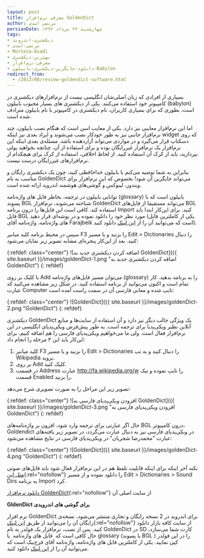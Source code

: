 ```yaml
---
layout: post
title: معرفی نرم‌افزار GoldenDict
author: مرتضی اسدی
persianDate: چهارشنبه ۲۳ مرداد ۱۳۹۲
tags:
- دیکشنری-اندروید
- مرتضی-اسدی
- Morteza-Asadi
- بهترین-دیکشنری
- معرفی-نرم‌افزار
- دانلود-جایگزین-دیکشنری-بابیلون-Babylon
redirect_from:
  - /2013/08/review-goldendict-software.html
---
```


بسیاری از افرادی که زبان اصلی‌شان انگلیسی نیست از نرم‌افزارهای دیکشنری در کامپیوتر خود استفاده می‌کنند. یکی از دیکشنری های بسیار محبوب بابیلون (babylon) است، بطوری که برای بسیاری کاربران، نام دیکشنری در کامپیوتر با نام بابیلون مترادف شده است.

اما این نرم‌افزار معایبی نیز دارد. یکی از معایب اسن است که هنگام نصب بابیلون، چند نرم‌افزار جانبی نیز به طور خودکار نصب می‌شوند و ایراد بعدی نیز اینکه widget که روی دسکتاپ قرار می‌گیرد و در مواردی می‌تواند آزاردهنده باشد. مسئله‌ی بعدی اینکه این نرم‌افزار یک نرم‌افزار غیررایگان بوده و برای استفاده از آن، چنانچه بخواهید پولی نپردازید، باید از کرک آن استفاده کنید. از لحاظ اخلاقی، استفاده از کرک برای هیچکدام از نرم‌افزارهای غیررایگان درست نیست.

بنابراین به شما توصیه می‌کنم با بابیلون خداحافظی کنید، چون یک دیکشنری رایگان و مناسب به نام GoldenDict می‌تواند جایگزین آن شود! بخصوص که این نرم‌افزار برای ویندوز، لینوکس و گوشی‌های هوشمند اندروید ارائه شده است.

توانایی بابیلون در ترجمه، بخاطر فایل های واژه‌نامه (glossary) بابیلون است که با پسوند BGL شناخته می‌شوند، نرم‌افزار GoldenDict می‌تواند مستقیما از فایل‌های BGL استفاده کند. کافی است این فایل‌ها را درون برنامه Import کنید. برای این‌کار ابتدا باید فایل BGL مورد نظر خود را دانلود نموده و در پوشه‌ای قرار دهید (یکی از کاملترین فایل های واژه‌نامه، واژه‌نامه آقای Farajbeik است که می‌توانید آن را از [این لینک](http://m-asadi.persiangig.com/Farajbeik_Farsi.BGL "Farajbeik_Farsi") دانلود کنید).  
  
سپس در محیط برنامه کلید میانبر F3 را بزنید و یا مسیر Edit > Dictionaries را دنبال کنید. بعد از این‌کار پنجره‌ای مشابه تصویر زیر نمایان می‌شود:  

{:refdef: class="center"}
![اضافه کردن دیکشنری جدید به GoldenDict]({{ site.baseurl }}/images/goldenDict-1.png "اضافه کردن دیکشنری جدید به GoldenDict")
{: refdef}

با کلیک بر روی Add می‌توان مسیر فایل‌های واژه‌نامه (glossary) را به برنامه بدهید. کار تمام است و اکنون می‌توانید از برنامه استفاده کنید. در شکل زیر مشاهده می‌کنید که عبارت Computer تایپ شده و معانی فارسی آن در سمت راست آمده است:

{:refdef: class="center"}
![GoldenDict]({{ site.baseurl }}/images/goldenDict-2.png "GoldenDict")
{: refdef}

دیکشنری GoldenDict یک ویژگی جالب دیگر نیز دارد و آن استفاده از سایت‌ها و منابع آنلاین نظیر ویکی‌پدیا برای ترجمه است. به طور پیش‌فرض ویکی‌پدیای انگلیسی در این نرم‌افزار فعال است. ولی ما می‌خواهیم ویکی‌پدیای فارسی را هم اضافه کنیم، برای این‌کار باید این ۳ مرحله را انجام داد:

1.  کلید میانبر F3 را بزنید و یا مسیر Edit > Dictionaries را دنبال کنید و به تب Wikipedia بروید.
2.  بر روی Add کلیک کنید.
3.  در قسمت Address عبارت http://fa.wikipedia.org/w را تایپ نموده و تیک قسمت Enabled را بزنید.

تصویر زیر این مراحل را به صورت تصویری شرح می‌دهد:  

{:refdef: class="center"}
![افزودن ویکی‌پدیای فارسی به GoldenDict]({{ site.baseurl }}/images/goldenDict-3.png "افزودن ویکی‌پدیای فارسی به GoldenDict")
{: refdef}

حال اگر عبارتی برای ترجمه وارد شود، افزون بر واژه‌نامه‌های BGL درون کامپیوتر، Goldendict در ویکی‌پدیای فارسی نیز به دنبال عبارت می‌گردد، در تصویر زیر یافته‌های عبارت "محمدرضا شجریان" در ویکی‌پدیای فارسی در نتایج مشاهده می‌شود:

{:refdef: class="center"}
![GoldenDict]({{ site.baseurl }}/images/goldenDict-4.png "GoldenDict")
{: refdef} 

نکته آخر اینکه برای اینکه قابلیت تلفظ هم در این نرم‌افزار فعال شود باید فایل‌های صوتی [مثل این](http://www.slymandata.com/lingoes_mirror_europe/speech/Lingoes%20English.zip "Lingoes English"){:rel="nofollow"} را دانلود نموده و از مسیر Edit > Dictionaries > Sound Dirs به برنامه Import کرد.


[دانلود نرم‌افزار GoldenDict](http://goldendict.org/download.php "دانلود نرم‌افزار GoldenDict"){:rel="nofollow"} از سایت اصلی آن


**GldenDict برای گوشی های اندرویدی**

نرم افزار GoldenDict برای اندروید در 2 نسخه رایگان و تجاری منتشر می‌شود، نسخه‌ی رایگان آن را می‌توانید از طریق [این لینک](http://cafebazaar.ir/app/mobi.goldendict.android.free/?l=fa "دانلود GoldenDict Free"){:rel="nofollow"} از سایت کافه بازار دانلود کنید. پس از نصب، نرم‌افزار یک فولدر به نام GoldenDict در SD کارت شما می‌سازد، حال کافی است که  فایل های واژه‌نامه  یا glossary (با پسوند BGL ) را در این فولدر کپی نمایید. یکی از کاملترین فایل های واژه‌نامه، واژه‌نامه آقای فرج‌بیک است که می‌توانید آن را از [این لینک](http://m-asadi.persiangig.com/Farajbeik_Farsi.BGL "Farajbeik_Farsi") دانلود کنید.
